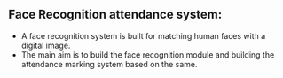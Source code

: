 Face Recognition attendance system:
-----------------------------------
* A face recognition system is built for matching human faces with a digital image.
* The main aim is to build the face recognition module and building the attendance marking system based on the same.

